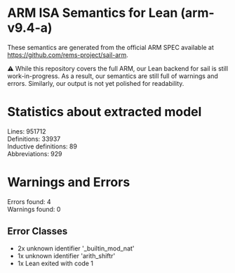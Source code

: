 # ARM ISA Semantics for Lean (arm-v9.4-a)

These semantics are generated from the official ARM SPEC available at
https://github.com/rems-project/sail-arm.

⚠️ While this repository covers the full ARM, our Lean backend for sail
is still work-in-progress. As a result, our semantics are still full of warnings
and errors. Similarly, our output is not yet polished for readability.
# Statistics about extracted model

Lines: 951712  
Definitions: 33937  
Inductive definitions: 89  
Abbreviations: 929  

# Warnings and Errors

Errors found: 4  
Warnings found: 0  

## Error Classes

- 2x unknown identifier '_builtin_mod_nat'
- 1x unknown identifier 'arith_shiftr'
- 1x Lean exited with code 1
